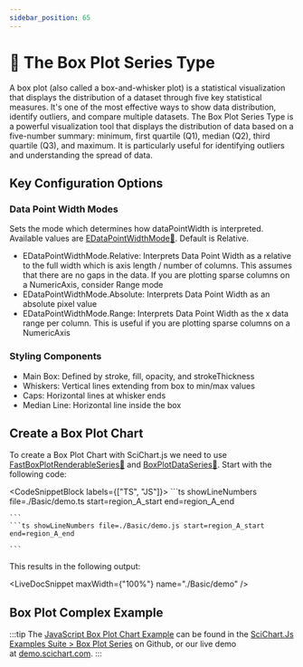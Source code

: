```yaml
---
sidebar_position: 65
---
```


# 🔄 The Box Plot Series Type

A box plot (also called a box-and-whisker plot) is a statistical visualization that displays the distribution of a dataset through five key statistical measures. It's one of the most effective ways to show data distribution, identify outliers, and compare multiple datasets. The Box Plot Series Type is a powerful visualization tool that displays the distribution of data based on a five-number summary: minimum, first quartile (Q1), median (Q2), third quartile (Q3), and maximum. It is particularly useful for identifying outliers and understanding the spread of data.

## Key Configuration Options

### Data Point Width Modes
Sets the mode which determines how dataPointWidth is interpreted. Available values are [EDataPointWidthMode:blue_book:](https://www.scichart.com/documentation/js/v4/typedoc/enums/edatapointwidthmode.html). Default is Relative.

- EDataPointWidthMode.Relative: Interprets Data Point Width as a relative to the full width which is axis length / number of columns. This assumes that there are no gaps in the data. If you are plotting sparse columns on a NumericAxis, consider Range mode
- EDataPointWidthMode.Absolute: Interprets Data Point Width as an absolute pixel value
- EDataPointWidthMode.Range: Interprets Data Point Width as the x data range per column. This is useful if you are plotting sparse columns on a NumericAxis

### Styling Components

- Main Box: Defined by stroke, fill, opacity, and strokeThickness
- Whiskers: Vertical lines extending from box to min/max values
- Caps: Horizontal lines at whisker ends
- Median Line: Horizontal line inside the box


## Create a Box Plot Chart

To create a Box Plot Chart with SciChart.js we need to use [FastBoxPlotRenderableSeries:blue_book:](https://www.scichart.com/documentation/js/v4/typedoc/classes/fastboxplotrenderableseries.html) and [BoxPlotDataSeries:blue_book:](https://www.scichart.com/documentation/js/v4/typedoc/classes/boxplotdataseries.html). Start with the following code:

<CodeSnippetBlock labels={["TS", "JS"]}>
    ```ts showLineNumbers file=./Basic/demo.ts start=region_A_start end=region_A_end
 
    ```
    ```ts showLineNumbers file=./Basic/demo.js start=region_A_start end=region_A_end
 
    ```
 
</CodeSnippetBlock>

This results in the following output: 

<LiveDocSnippet maxWidth={"100%"} name="./Basic/demo" />

## Box Plot Complex Example

:::tip
The [JavaScript Box Plot Chart Example](http://stagingdemo2.scichart.com/demo/iframe/box-plot-chart) can be found in the [SciChart.Js Examples Suite > Box Plot Series](https://github.com/ABTSoftware/SciChart.JS.Examples/tree/release_v4.0/Examples/src/components/Examples/Charts2D/BasicChartTypes/BoxPlotChart) on Github, or our live demo at [demo.scichart.com](http://stagingdemo2.scichart.com/demo).
:::

<ChartFromSciChartDemo
    src="http://stagingdemo2.scichart.com/demo/iframe/box-plot-chart"
    title="Box Plot Series Chart"
/>


